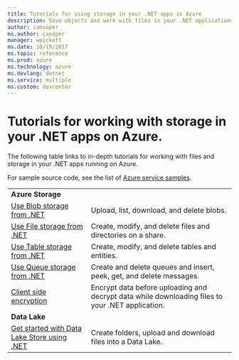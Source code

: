 ```yaml
---
title: Tutorials for using storage in your .NET apps in Azure
description: Save objects and work with files in your .NET applications running in Azure
author: camsoper
ms.author: casoper
manager: wpickett
ms.date: 10/19/2017
ms.topic: reference
ms.prod: azure
ms.technology: azure
ms.devlang: dotnet
ms.service: multiple
ms.custom: devcenter
---
```


# Tutorials for working with storage in your .NET apps on Azure.

The following table links to in-depth tutorials for working with files and storage in your .NET apps running on Azure.

For sample source code, see the list of [Azure service samples](https://azure.microsoft.com/resources/samples/?platform=dotnet).

| | |
|---|---|
| **Azure Storage** ||
| [Use Blob storage from .NET][1] | Upload, list, download, and delete blobs. |
| [Use File storage from .NET][4] | Create, modify, and delete files and directories on a share. | 
| [Use Table storage from .NET][3] | Create, modify, and delete tables and entities. |
| [Use Queue storage from .NET][2] | Create and delete queues and insert, peek, get, and delete messages. |
| [Client side encryption][5] | Encrypt data before uploading and decrypt data while downloading files to your .NET application. 
|**Data Lake**||
| [Get started with Data Lake Store using .NET][6] | Create folders, upload and download files into a Data Lake. | 

[1]: /azure/storage/storage-dotnet-how-to-use-blobs
[2]: /azure/storage/storage-dotnet-how-to-use-queues
[3]: /azure/storage/storage-dotnet-how-to-use-tables
[4]: /azure/storage/storage-dotnet-how-to-use-files
[5]: /azure/storage/storage-client-side-encryption
[6]: /azure/data-lake-store/data-lake-store-get-started-net-sdk